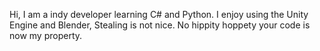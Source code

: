 Hi, I am a indy developer learning C# and Python.
I enjoy using the Unity Engine and Blender,
Stealing is not nice. No hippity hoppety your code is
now my property.

